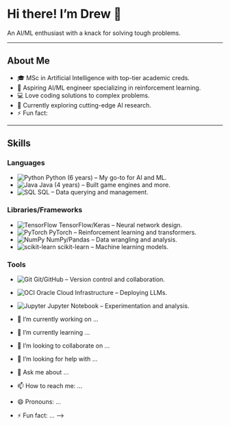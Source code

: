 # Hi there! I’m Drew 🌟
An AI/ML enthusiast with a knack for solving tough problems.

---
## About Me
- 🎓 MSc in Artificial Intelligence with top-tier academic creds.
- 🤖 Aspiring AI/ML engineer specializing in reinforcement learning.
- 💻 Love coding solutions to complex problems.
- 🌱 Currently exploring cutting-edge AI research.
- ⚡ Fun fact:

---

## Skills
### Languages
- ![Python](https://img.shields.io/badge/-Python-3776AB?style=flat&logo=python) Python (6 years) – My go-to for AI and ML.
- ![Java](https://img.shields.io/badge/-Java-007396?style=flat&logo=java) Java (4 years) – Built game engines and more.
- ![SQL](https://img.shields.io/badge/-SQL-4479A1?style=flat&logo=postgresql) SQL – Data querying and management.

### Libraries/Frameworks
- ![TensorFlow](https://img.shields.io/badge/-TensorFlow-FF6F00?style=flat&logo=tensorflow) TensorFlow/Keras – Neural network design.
- ![PyTorch](https://img.shields.io/badge/-PyTorch-EE4C2C?style=flat&logo=pytorch) PyTorch – Reinforcement learning and transformers.
- ![NumPy](https://img.shields.io/badge/-NumPy-013243?style=flat&logo=numpy) NumPy/Pandas – Data wrangling and analysis.
- ![scikit-learn](https://img.shields.io/badge/-scikit--learn-F7931E?style=flat&logo=scikit-learn) scikit-learn – Machine learning models.

### Tools
- ![Git](https://img.shields.io/badge/-Git-F05032?style=flat&logo=git) Git/GitHub – Version control and collaboration.
- ![OCI](https://img.shields.io/badge/-OCI-FF0000?style=flat&logo=oracle) Oracle Cloud Infrastructure – Deploying LLMs.
- ![Jupyter](https://img.shields.io/badge/-Jupyter-F37626?style=flat&logo=jupyter) Jupyter Notebook – Experimentation and analysis.


- 🔭 I’m currently working on ...
- 🌱 I’m currently learning ...
- 👯 I’m looking to collaborate on ...
- 🤔 I’m looking for help with ...
- 💬 Ask me about ...
- 📫 How to reach me: ...
- 😄 Pronouns: ...
- ⚡ Fun fact: ...
-->
